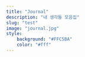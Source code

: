 ```yaml
---
title: "Journal"
description: "내 생각들 모음집"
slug: "test"
image: "journal.jpg"
style:
    background: "#FFC5BA"
    color: "#fff"
---
```

